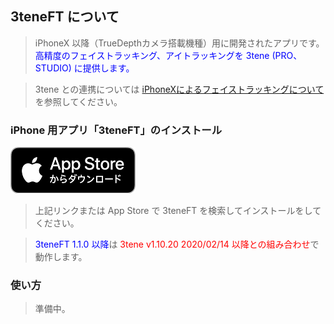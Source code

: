 ## 3teneFT について

>iPhoneX 以降（TrueDepthカメラ搭載機種）用に開発されたアプリです。
><font color="Blue">高精度のフェイストラッキング、アイトラッキングを 3tene (PRO、STUDIO) に提供します。</font>

>3tene との連携については [iPhoneXによるフェイストラッキングについて](#ft_iphone.md)を参照してください。

### iPhone 用アプリ「3teneFT」のインストール

<a href="https://itunes.apple.com/jp/app/3teneft/id1452730104" target="_blank"><img src="image/App_Store.png"/></a>

>上記リンクまたは App Store で 3teneFT を検索してインストールをしてください。

><font color="Blue">3teneFT 1.1.0 以降</font>は <font color="Red">3tene v1.10.20 2020/02/14 以降との組み合わせ</font>で動作します。

### 使い方

>準備中。

